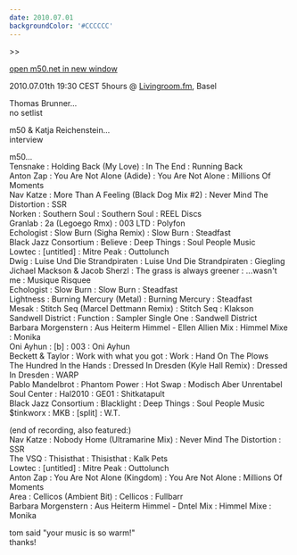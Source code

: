```yaml
---
date: 2010.07.01
backgroundColor: '#CCCCCC'
---
```


\>>

[open m50.net in new window  
](http://m50.net/)  

2010.07.01th 19:30 CEST 5hours @ [Livingroom.fm](http://www.livingroom.fm/), Basel  

Thomas Brunner...  
no setlist  

m50 & Katja Reichenstein...  
interview  

m50...  
Tensnake : Holding Back (My Love) : In The End : Running Back  
Anton Zap : You Are Not Alone (Adide) : You Are Not Alone : Millions Of Moments  
Nav Katze : More Than A Feeling (Black Dog Mix #2) : Never Mind The Distortion : SSR  
Norken : Southern Soul : Southern Soul : REEL Discs  
Granlab : 2a (Legoego Rmx) : 003 LTD : Polyfon  
Echologist : Slow Burn (Sigha Remix) : Slow Burn : Steadfast  
Black Jazz Consortium : Believe : Deep Things : Soul People Music  
Lowtec : \[untitled\] : Mitre Peak : Outtolunch  
Dwig : Luise Und Die Strandpiraten : Luise Und Die Strandpiraten : Giegling  
Jichael Mackson & Jacob Sherzl : The grass is always greener : ...wasn't me : Musique Risquee  
Echologist : Slow Burn : Slow Burn : Steadfast  
Lightness : Burning Mercury (Metal) : Burning Mercury : Steadfast  
Mesak : Stitch Seq (Marcel Dettmann Remix) : Stitch Seq : Klakson  
Sandwell District : Function : Sampler Single One : Sandwell District  
Barbara Morgenstern : Aus Heiterm Himmel - Ellen Allien Mix : Himmel Mixe : Monika  
Oni Ayhun : \[b\] : 003 : Oni Ayhun  
Beckett & Taylor : Work with what you got : Work : Hand On The Plows  
The Hundred In the Hands : Dressed In Dresden (Kyle Hall Remix) : Dressed In Dresden : WARP  
Pablo Mandelbrot : Phantom Power : Hot Swap : Modisch Aber Unrentabel  
Soul Center : Hal2010 : GE01 : Shitkatapult  
Black Jazz Consortium : Blacklight : Deep Things : Soul People Music  
$tinkworx : MKB : \[split\] : W.T.  

(end of recording, also featured:)  
Nav Katze : Nobody Home (Ultramarine Mix) : Never Mind The Distortion : SSR  
The VSQ : Thisisthat : Thisisthat : Kalk Pets  
Lowtec : \[untitled\] : Mitre Peak : Outtolunch  
Anton Zap : You Are Not Alone (Kingdom) : You Are Not Alone : Millions Of Moments  
Area : Cellicos (Ambient Bit) : Cellicos : Fullbarr  
Barbara Morgenstern : Aus Heiterm Himmel - Dntel Mix : Himmel Mixe : Monika  


tom said "your music is so warm!"  
thanks!